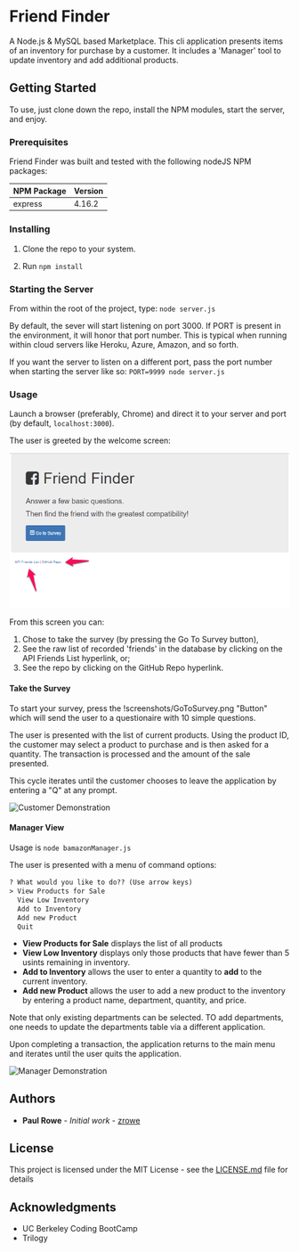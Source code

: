 # Friend Finder

A Node.js &amp; MySQL based Marketplace.  This cli application presents items of an inventory for purchase by a customer.  It includes a 'Manager' tool to update inventory and add additional products.

## Getting Started

To use, just clone down the repo, install the NPM modules, start the server, and enjoy.

### Prerequisites

Friend Finder was built and tested with the following nodeJS NPM packages:

| NPM Package     | Version |
| --------------- | ------- |
| express         | 4.16.2  |


### Installing

1. Clone the repo to your system.

1. Run `npm install`


### Starting the Server

From within the root of the project, type: `node server.js`

By default, the sever will start listening on port 3000.  If PORT is present in the environment, it will honor that port number.  This is typical when running within cloud servers like Heroku, Azure, Amazon, and so forth.

If you want the server to listen on a different port, pass the port number when starting the server like so: `PORT=9999 node server.js` 

### Usage

Launch a browser (preferably, Chrome) and direct it to your server and port (by default, `localhost:3000`).

The user is greeted by the welcome screen:

![Welcome Screen](screenshots/welcome.png "Welcome Screen")

From this screen you can:

1. Chose to take the survey (by pressing the Go To Survey button),
1. See the raw list of recorded 'friends' in the database by clicking on the API Friends List hyperlink, or;
1. See the repo by clicking on the GitHub Repo hyperlink.

#### Take the Survey

To start your survey, press the !screenshots/GoToSurvey.png "Button" which will send the user to a questionaire with 10 simple questions.

The user is presented with the list of current products.  Using the product ID, the customer may select a product to purchase and is then asked for a quantity.  The transaction is processed and the amount of the sale presented.  

This cycle iterates until the customer chooses to leave the application by entering a "Q" at any prompt.  

![Customer Demonstration](screenshots/customer.gif "The Customer's View")


#### Manager View

Usage is `node bamazonManager.js`

The user is presented with a menu of command options:

```
? What would you like to do?? (Use arrow keys)
> View Products for Sale
  View Low Inventory
  Add to Inventory
  Add new Product
  Quit
```

* **View Products for Sale** displays the list of all products
* **View Low Inventory** displays only those products that have fewer than 5 usints remaining in inventory.
* **Add to Inventory** allows the user to enter a quantity to **add** to the current inventory. 
* **Add new Product** allows the user to add a new product to the inventory by entering a product name, department, quantity, and price.

Note that only existing departments can be selected.  TO add departments, one needs to update the departments table via a different application.

Upon completing a transaction, the application returns to the main menu and iterates until the user quits the application.


![Manager Demonstration](screenshots/manager.gif "The Manager's View")

## Authors

* **Paul Rowe** - *Initial work* - [zrowe](https://github.com/zrowe)


## License

This project is licensed under the MIT License - see the [LICENSE.md](LICENSE.md) file for details

## Acknowledgments

* UC Berkeley Coding BootCamp
* Trilogy
